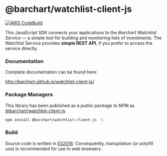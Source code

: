 # @barchart/watchlist-client-js

[![AWS CodeBuild](https://codebuild.us-east-1.amazonaws.com/badges?uuid=eyJlbmNyeXB0ZWREYXRhIjoiUHlZU3ZxOHdDWHprRzNEMXhoUGhTUHlOc1hGM3pEMnFhVG1UekdCWEN1K1hvWEFnTTcxWnhGYjZuUFpuUnl4QVhvVWFVMUQ4Rkx3TGFpaFhFQzBLUm1JPSIsIml2UGFyYW1ldGVyU3BlYyI6ImN3Y1RhZnV1ais3VXZ2WlgiLCJtYXRlcmlhbFNldFNlcmlhbCI6MX0%3D&branch=master)](https://github.com/barchart/watchlist-client-js)

This JavaScript SDK connects your applications to the _Barchart Watchlist Service_ — a simple tool for building and monitoring lists of investments. The Watchlist Service provides **simple REST API**, if you prefer to access the service directly.

### Documentation

Complete documentation can be found here:

http://barchart.github.io/watchlist-client-js/

### Package Managers

This library has been published as a *public* package to NPM as [@barchart/watchlist-client-js](https://www.npmjs.com/package/@barchart/watchlist-client-js).

 ```sh
 npm install @barchart/watchlist-client-js -S
```

### Build

Source code is written in [ES2018](https://en.wikipedia.org/wiki/ECMAScript#9th_Edition_%E2%80%93_ECMAScript_2018). Consequently, transpilation (or polyfill use) is recommended for use in web browsers.
